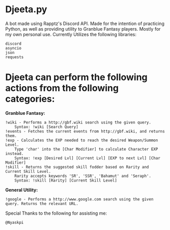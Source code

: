 # Djeeta.py
A bot made using Rapptz's Discord API. Made for the intention of practicing Python, as well as providing utility to Granblue Fantasy players. Mostly for my own personal use. Currently Utilizes the following libraries:

    discord
    asyncio
    json
    requests
    
# Djeeta can perform the following actions from the following categories:
    
**Granblue Fantasy:**

    !wiki - Performs a http://gbf.wiki search using the given query.
        Syntax: !wiki [Search Query]
    !events - Fetches the current events from http://gbf.wiki, and returns them.
    !exp - Calculates the EXP needed to reach the desired Weapon/Summon Level. 
        Type 'char' into the [Char Modifier] to calculate Character EXP instead.
        Syntax: !exp [Desired Lvl] [Current Lvl] [EXP to next Lvl] [Char Modifier]
    !skill - Returns the suggested skill fodder based on Rarity and Current Skill Level. 
        Rarity accepts keywords 'SR', 'SSR', 'Bahamut' and 'Seraph'.
        Syntax: !skill [Rarity] [Current Skill Level]
    
**General Utility:**
    
    !google - Performs a http://www.google.com search using the given query. Returns the relevant URL.

Special Thanks to the following for assisting me:

    @Nyaskpi
